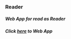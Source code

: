### Reader
##### Web App for read as Reader
##### Click [here](https://zheng-luxi.github.io/Reader) to Web App
